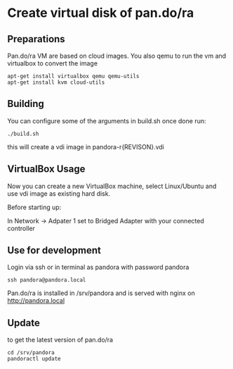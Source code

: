 # Create virtual disk of pan.do/ra

## Preparations

Pan.do/ra VM are based on cloud images.
You also qemu to run the vm and virtualbox to convert the image

    apt-get install virtualbox qemu qemu-utils
    apt-get install kvm cloud-utils


## Building

You can configure some of the arguments in build.sh once done run:

    ./build.sh

this will create a vdi image in pandora-r{REVISON}.vdi


## VirtualBox Usage

Now you can create a new VirtualBox machine,
select Linux/Ubuntu and use vdi image as existing hard disk.

Before starting up:

 In Network -> Adpater 1 set to Bridged Adapter with your connected controller


## Use for development

Login via ssh or in terminal as pandora with password pandora

    ssh pandora@pandora.local

Pan.do/ra is installed in /srv/pandora and is served with nginx on http://pandora.local


## Update

to get the latest version of pan.do/ra

    cd /srv/pandora
    pandoractl update

